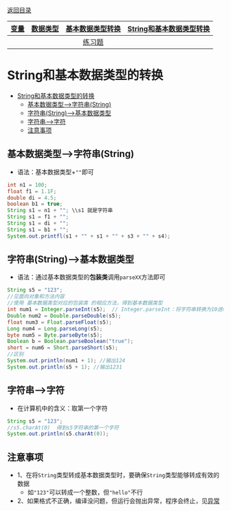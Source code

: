 <meta name="viewport" content="width=device-width, initial-scale=1.0, viewport-fit=cover">

[返回目录](home.md)  

|[变量](变量.md)|[数据类型](数据类型.md)|[基本数据类型转换](基本数据类型转换.md)|[**String和基本数据类型转换**](String和基本数据类型转换.md)|
|:-:|:-:|:-:|:-:|
|||[练习题](练习题-数据类型转换.md)||

# String和基本数据类型的转换

- [String和基本数据类型的转换](#string和基本数据类型的转换)
	- [基本数据类型--\>字符串(String)](#基本数据类型--字符串string)
	- [字符串(String)--\>基本数据类型](#字符串string--基本数据类型)
	- [字符串--\>字符](#字符串--字符)
	- [注意事项](#注意事项)


## 基本数据类型-->字符串(String)
- 语法：基本数据类型+`""`即可
```java
int n1 = 100;
float f1 = 1.1F;
double di = 4.5;
boolean b1 = true;
String s1 = n1 + ""; \\s1 就是字符串
String s1 = f1 + "";
String s1 = di + "";
String s1 = b1 + "";
System.out.printfl(s1 + "" + s1 + "" + s3 + "" + s4);
```

## 字符串(String)-->基本数据类型
- 语法：通过基本数据类型的**包装类**调用`parseXX`方法即可
```java
String s5 = "123";
//见面向对象和方法内容
//使用 基本数据类型对应的包装类 的相应方法，得到基本数据类型
int num1 = Integer.parseInt(s5);  // Integer.parseInt：将字符串转换为10进制数
Double num2 = Double.parseDouble(s5);
float num3 = Float.parseFloat(s5);
Long num4 = Long.parseLong(s5);
byte num5 = Byte.parseByte(s5);
Boolean b = Boolean.parseBoolean("true");
short = num6 = Short.parseShort(s5); 
//区别
System.out.println(num1 + 1); //输出124
System.out.println(s5 + 1); //输出1231
```

## 字符串-->字符
- 在计算机中的含义：取第一个字符
```java
String s5 = "123";
//s5.charAt(0)  得到s5字符串的第一个字符
System.out.println(s5.charAt(0));
```

## 注意事项
- 1、在将`String`类型转成基本数据类型时，要确保`String`类型能够转成有效的数据
	- 如`"123"`可以转成一个整数，但`"hello"`不行 
- 2、如果格式不正确，编译没问题，但运行会抛出异常，程序会终止，见[异常](异常.md) 